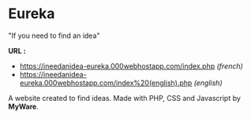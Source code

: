 # Eureka

"If you need to find an idea"

**URL :** 
  - https://ineedanidea-eureka.000webhostapp.com/index.php _(french)_ 
  - https://ineedanidea-eureka.000webhostapp.com/index%20(english).php _(english)_


A website created to find ideas. Made with PHP, CSS and Javascript by **MyWare**.
